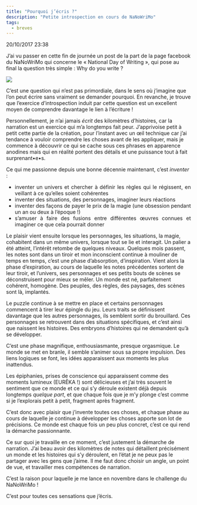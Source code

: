 ```yaml
---
title: "Pourquoi j’écris ?"
description: "Petite introspection en cours de NaNoWriMo"
tags:
  - breves
---
```


20/10/2017 23:38

J’ai vu passer en cette fin de journée un post de la part de la page facebook du NaNoWriMo qui concerne le « National Day of Writing », qui pose au final la question très simple : Why do you write ?

<img class="zoom im200" src="/img21.png" />

C’est une question qui n’est pas primordiale, dans le sens où j’imagine que l’on peut écrire sans vraiment se demander pourquoi. En revanche, je trouve que l’exercice d’introspection induit par cette question est un excellent moyen de comprendre davantage le lien à l’écriture !

Personnellement, je n’ai jamais <em>écrit</em> des kilomètres d’histoires, car la narration est un exercice qui m’a longtemps fait peur. J’apprivoise petit à petit cette partie de la création, pour l’instant avec un œil technique car j’ai tendance à vouloir comprendre les choses avant de les appliquer, mais je commence à découvrir ce qui se cache sous ces phrases en apparence anodines mais qui en réalité portent des détails et une puissance tout à fait surprenant•e•s.

Ce qui me passionne depuis une bonne décennie maintenant, c’est <em>inventer</em> :

<ul>
<li style="text-align: justify;">inventer un univers et chercher à définir les règles qui le régissent, en veillant à ce qu’elles soient cohérentes</li>
<li style="text-align: justify;">inventer des situations, des personnages, imaginer leurs réactions</li>
<li style="text-align: justify;">inventer des façons de payer le prix de la magie (une obsession pendant un an ou deux à l’époque !)</li>
<li style="text-align: justify;">s’amuser à faire des fusions entre différentes œuvres connues et imaginer ce que cela pourrait donner</li>
</ul>
Le plaisir vient ensuite lorsque les personnages, les situations, la magie, cohabitent dans un même univers, lorsque tout se lie et interagit. Un palier a été atteint, l’intérêt retombe de quelques niveaux. Quelques mois passent, les notes sont dans un tiroir et mon inconscient continue à mouliner de temps en temps, c’est une phase d’absorption, d’inspiration. Vient alors la phase d’expiration, au cours de laquelle les notes précédentes sortent de leur tiroir, et l’univers, ses personnages et ses petits bouts de scènes se déconstruisent pour mieux se mêler. Un monde est né, parfaitement cohérent, homogène. Des peuples, des règles, des paysages, des scènes sont là, implantés.

Le puzzle continue à se mettre en place et certains personnages commencent à tirer leur épingle du jeu. Leurs traits se définissent davantage que les autres personnages, ils semblent sortir du brouillard. Ces personnages se retrouvent dans des situations spécifiques, et c’est ainsi que naissent les histoires. Des embryons d’histoires qui ne demandent qu’à se développer.

C’est une phase magnifique, enthousiasmante, presque orgasmique. Le monde se met en branle, il semble s’animer sous sa propre impulsion. Des liens logiques se font, les idées apparaissent aux moments les plus inattendus.

Les épiphanies, prises de conscience qui apparaissent comme des moments lumineux (EURÊKA !) sont délicieuses et j’ai très souvent le sentiment que ce monde et ce qui s’y déroule existent déjà depuis longtemps <em>quelque part</em>, et que chaque fois que je m’y plonge c’est comme si je l’explorais petit à petit, fragment après fragment.

C’est donc avec plaisir que j’invente toutes ces choses, et chaque phase au cours de laquelle je continue à développer les choses apporte son lot de précisions. Ce monde est chaque fois un peu plus concret, c’est ce qui rend la démarche passionnante.

Ce sur quoi je travaille en ce moment, c’est justement la démarche de narration. J’ai beau avoir des kilomètres de notes qui détaillent précisément un monde et les histoires qui s’y déroulent, en l’état je ne peux pas le partager avec les gens que j’aime. Il me faut donc choisir un angle, un point de vue, et travailler mes compétences de narration.

C’est la raison pour laquelle je me lance en novembre dans le challenge du NaNoWriMo !

C’est pour toutes ces sensations que j’écris.
